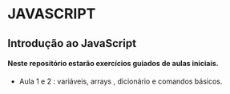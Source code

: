# JAVASCRIPT
## Introdução ao JavaScript


#### Neste repositório estarão exercícios guiados de aulas iniciais. 
- Aula 1 e 2 : variáveis, arrays , dicionário e comandos básicos.
